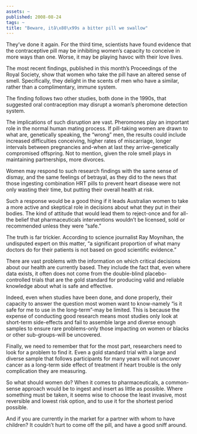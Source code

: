 ```yaml
---
assets: ~
published: 2008-08-24
tags: ~
title: "Beware, itâ\x80\x99s a bitter pill we swallow"
---
```

They’ve done it again. For the third time, scientists have found
evidence that the contraceptive pill may be inhibiting women’s capacity
to conceive in more ways than one. Worse, it may be playing havoc with
their love lives.

The most recent findings, published in this month’s Proceedings of the
Royal Society, show that women who take the pill have an altered sense
of smell. Specifically, they delight in the scents of men who have a
similar, rather than a complimentary, immune system.

The finding follows two other studies, both done in the 1990s, that
suggested oral contraception may disrupt a woman’s pheromone detection
system.

The implications of such disruption are vast. Pheromones play an
important role in the normal human mating process. If pill-taking women
are drawn to what are, genetically speaking, the “wrong” men, the
results could include increased difficulties conceiving, higher rates of
miscarriage, longer intervals between pregnancies and-when at last they
arrive-genetically compromised offspring. Not to mention, given the role
smell plays in maintaining partnerships, more divorces.

Women may respond to such research findings with the same sense of
dismay, and the same feelings of betrayal, as they did to the news that
those ingesting combination HRT pills to prevent heart disease were not
only wasting their time, but putting their overall health at risk.

Such a response would be a good thing if it leads Australian women to
take a more active and skeptical role in decisions about what they put
in their bodies. The kind of attitude that would lead them to
reject-once and for all-the belief that pharmaceuticals interventions
wouldn’t be licensed, sold or recommended unless they were “safe.”

The truth is far trickier. According to science journalist Ray Moynihan,
the undisputed expert on this matter, “a significant proportion of what
many doctors do for their patients is not based on good scientific
evidence.”

There are vast problems with the information on which critical decisions
about our health are currently based. They include the fact that, even
where data exists, it often does not come from the double-blind
placebo-controlled trials that are the gold standard for producing valid
and reliable knowledge about what is safe and effective.

Indeed, even when studies have been done, and done properly, their
capacity to answer the question most women want to know-namely “is it
safe for me to use in the long-term”-may be limited. This is because the
expense of conducting good research means most studies only look at
short-term side-effects and fail to assemble large and diverse enough
samples to ensure rare problems-only those impacting on women or blacks
or other sub-groups-will be uncovered.

Finally, we need to remember that for the most part, researchers need to
look for a problem to find it. Even a gold standard trial with a large
and diverse sample that follows participants for many years will not
uncover cancer as a long-term side effect of treatment if heart trouble
is the only complication they are measuring.

So what should women do? When it comes to pharmaceuticals, a
common-sense approach would be to ingest and insert as little as
possible. Where something must be taken, it seems wise to choose the
least invasive, most reversible and lowest risk option, and to use it
for the shortest period possible.

And if you are currently in the market for a partner with whom to have
children? It couldn’t hurt to come off the pill, and have a good sniff
around.